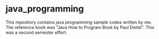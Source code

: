 # java_programming
This repository contains java programming sample codes written by me. The reference book was "Java How to Program Book by Paul Deitel".
This was a second semester effort.
